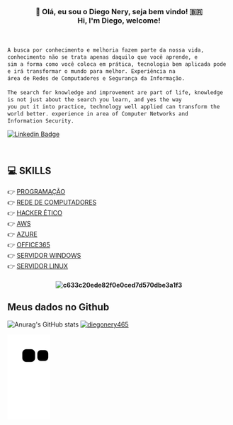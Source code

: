 
<h3 align="center">  <br>

👋 Olá, eu sou o Diego Nery, seja bem vindo! 🇧🇷 <br>
    Hi, I'm Diego, welcome!
<br>

</h3>

<br>

```
A busca por conhecimento e melhoria fazem parte da nossa vida, conhecimento não se trata apenas daquilo que você aprende, e 
sim a forma como você coloca em prática, tecnologia bem aplicada pode e irá transformar o mundo para melhor. Experiência na 
área de Redes de Computadores e Segurança da Informação.

The search for knowledge and improvement are part of life, knowledge is not just about the search you learn, and yes the way 
you put it into practice, technology well applied can transform the world better. experience in area of Computer Networks and 
Information Security.
```
</h3>

[![Linkedin Badge](https://img.shields.io/badge/-Linkedin-blue?style=for-the-badge&logo=Linkedin&logoColor=white&link=https://github.com/diegonery465)](https://www.linkedin.com/in/diego-nery-2a06151a7/)

<br>

## 💻 SKILLS <br>


 👉 <a href="https://github.com/diegonery465/Projetos-HTML-CSS-JS" target="_blank">PROGRAMAÇÃO</a></BR>
 👉 <a href="https://github.com/diegonery465/Redes-de-Computadores" target="_blank">REDE DE COMPUTADORES</a></BR>
 👉 <a href="" target="_blank">HACKER ÉTICO</a></BR>
 👉 <a href="" target="_blank">AWS</a></BR>
 👉 <a href="" target="_blank">AZURE</a></BR>
 👉 <a href="" target="_blank">OFFICE365</a></BR>
 👉 <a href="" target="_blank">SERVIDOR WINDOWS</a></BR>
 👉 <a href="" target="_blank">SERVIDOR LINUX</a></BR>
 





<h4 align="center">
 
![c633c20ede82f0e0ced7d570dbe3a1f3](https://user-images.githubusercontent.com/70382532/138322189-2db8df52-9dcb-40a0-88a8-c365466bd33d.gif)

</h4>





## Meus dados no Github

<!-- <span style="height ">
![Anurag's GitHub stats](https://github-readme-stats.vercel.app/api?username=diegonery465&show_icons=true&theme=tokyonight)
</span> -->

![Anurag's GitHub stats](https://github-readme-stats.vercel.app/api?username=diegonery465&show_icons=true&theme=tokyonight)
[![diegonery465](https://github-readme-stats.vercel.app/api/top-langs/?username=diegonery465&hide=html&layout=compact=true&theme=tokyonight)](https://github.com/diegonery465/)

<!-- ![Top Langs](https://github-readme-stats.vercel.app/api/top-langs/?username=diegonery465&layout=compact&theme=tokyonight) -->
![Snake animation](https://github.com/rafaballerini/rafaballerini/blob/output/github-contribution-grid-snake.svg) <br>















